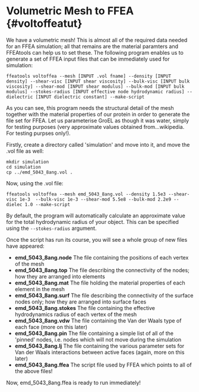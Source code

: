 Volumetric Mesh to FFEA {#voltoffeatut}
=============================

We have a volumetric mesh! This is almost all of the required data needed for an FFEA simulation; all that remains are the material paramters and FFEAtools can help us to set these. The following program enables us to generate a set of FFEA input files that can be immediately used for simulation:

	ffeatools voltoffea --mesh [INPUT .vol fname] --density [INPUT density] --shear-visc [INPUT shear viscosity] --bulk-visc [INPUT bulk viscosity] --shear-mod [INPUT shear modulus] --bulk-mod [INPUT bulk modulus] --stokes-radius [INPUT effective node hydrodynamic radius] --dielectric [INPUT dielectric constant] --make-script

As you can see, this program needs the structural detail of the mesh together with the material properties of our protein in order to generate the file set for FFEA. Let us parameterise GroEL as though it was water, simply for testing purposes (very approximate values obtained from...wikipedia. For testing purpses only!).

Firstly, create a directory called 'simulation' and move into it, and move the .vol file as well:

	mkdir simulation
	cd simulation
	cp ../emd_5043_8ang.vol .

Now, using the .vol file:

	ffeatools voltoffea --mesh emd_5043_8ang.vol --density 1.5e3 --shear-visc 1e-3  --bulk-visc 1e-3 --shear-mod 5.5e8 --bulk-mod 2.2e9 --dielec 1.0 --make-script
	
By default, the program will automatically calculate an approximate value for the total hydrodynamic radius of your object. This can be specified using the `--stokes-radius` argument.

Once the script has run its course, you will see a whole group of new files have appeared:

  * <b>emd_5043_8ang.node</b>		The file containing the positions of each vertex of the mesh
  * <b>emd_5043_8ang.top</b>		The file describing the connectivity of the nodes; how they are arranged into elements
  * <b>emd_5043_8ang.mat</b>		The file holding the material properties of each element in the mesh
  * <b>emd_5043_8ang.surf</b>		The file describing the connectivity of the surface nodes only; how they are arranged into surface faces
  * <b>emd_5043_8ang.stokes</b>		The file containing the effective hydrodynamics radius of each vertex of the mesh
  * <b>emd_5043_8ang.vdw</b>		The file containing the Van der Waals type of each face (more on this later)
  * <b>emd_5043_8ang.pin</b>		The file containing a simple list of all of the 'pinned' nodes, i.e. nodes which will not move during the simulation
  * <b>emd_5043_8ang.lj</b>		The file containing the various parameter sets for Van der Waals interactions between active faces (again, more on this later) 
  * <b>emd_5043_8ang.ffea</b>		The script file used by FFEA which points to all of the above files!

Now, emd_5043_8ang.ffea is ready to run immediately!


